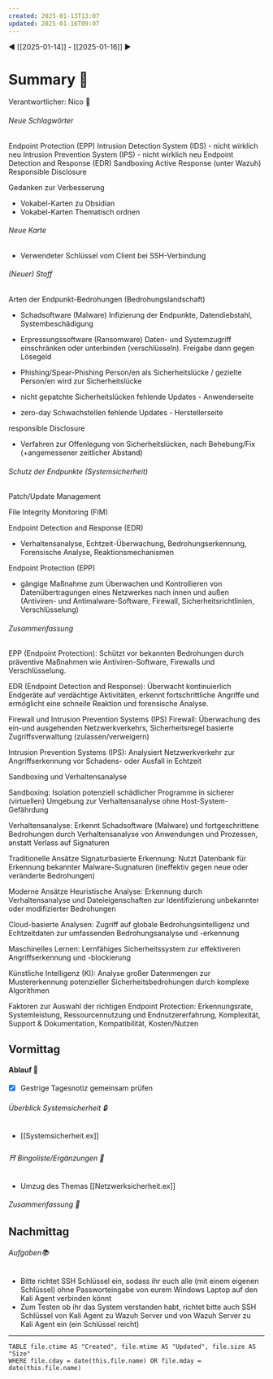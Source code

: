 ```yaml
---
created: 2025-01-13T13:07
updated: 2025-01-16T09:07
---
```

◀ [[2025-01-14]] - [[2025-01-16]] ▶
# Summary 🐬

Verantwortlicher: Nico 🎉
###### Neue Schlagwörter
Endpoint Protection (EPP)
	Intrusion Detection System (IDS) - nicht wirklich neu 
	Intrusion Prevention System (IPS) - nicht wirklich neu
	Endpoint Detection and Response (EDR)
Sandboxing
Active Response (unter Wazuh)
Responsible Disclosure

Gedanken zur Verbesserung
- Vokabel-Karten zu Obsidian
- Vokabel-Karten Thematisch ordnen

###### Neue Karte
- Verwendeter Schlüssel vom Client bei SSH-Verbindung

###### (Neuer) Stoff
Arten der Endpunkt-Bedrohungen (Bedrohungslandschaft)

- Schadsoftware (Malware)
	Infizierung der Endpunkte, Datendiebstahl, Systembeschädigung

- Erpressungssoftware (Ransomware)
	Daten- und Systemzugriff einschränken oder unterbinden (verschlüsseln). Freigabe dann gegen Lösegeld

- Phishing/Spear-Phishing
	Person/en als Sicherheitslücke / gezielte Person/en wird zur Sicherheitslücke

- nicht gepatchte Sicherheitslücken 
	fehlende Updates - Anwenderseite

- zero-day Schwachstellen 
	fehlende Updates - Herstellerseite

responsible Disclosure
- Verfahren zur Offenlegung von Sicherheitslücken, nach Behebung/Fix (+angemessener zeitlicher Abstand)


###### Schutz der Endpunkte (Systemsicherheit)

Patch/Update Management

File Integrity Monitoring (FIM)

Endpoint Detection and Response (EDR)
- Verhaltensanalyse, Echtzeit-Überwachung, Bedrohungserkennung, Forensische Analyse, Reaktionsmechanismen

Endpoint Protection (EPP)
- gängige Maßnahme zum Überwachen und Kontrollieren von Datenübertragungen eines Netzwerkes nach innen und außen (Antiviren- und Antimalware-Software, Firewall, Sicherheitsrichtlinien, Verschlüsselung)

###### Zusammenfassung

EPP (Endpoint Protection): 
Schützt vor bekannten Bedrohungen durch präventive Maßnahmen wie Antiviren-Software, Firewalls und Verschlüsselung.

EDR (Endpoint Detection and Response): 
Überwacht kontinuierlich Endgeräte auf verdächtige Aktivitäten, erkennt fortschrittliche Angriffe und ermöglicht eine schnelle Reaktion und forensische Analyse.

Firewall und Intrusion Prevention Systems (IPS)
Firewall:
Überwachung des ein-und ausgehenden Netzwerkverkehrs, Sicherheitsregel basierte Zugriffsverwaltung (zulassen/verweigern)

Intrusion Prevention Systems (IPS):
Analysiert Netzwerkverkehr zur Angriffserkennung vor Schadens- oder Ausfall in Echtzeit

Sandboxing und Verhaltensanalyse

Sandboxing:
Isolation potenziell schädlicher Programme in sicherer (virtuellen) Umgebung zur Verhaltensanalyse ohne Host-System-Gefährdung

Verhaltensanalyse:
Erkennt Schadsoftware (Malware) und fortgeschrittene Bedrohungen durch Verhaltensanalyse von Anwendungen und Prozessen, anstatt Verlass auf Signaturen

Traditionelle Ansätze
Signaturbasierte Erkennung:
Nutzt Datenbank für Erkennung bekannter Malware-Sugnaturen (ineffektiv gegen neue oder veränderte Bedrohungen)

Moderne Ansätze
Heuristische Analyse:
Erkennung durch Verhaltensanalyse und Dateieigenschaften zur Identifizierung unbekannter oder modifizierter Bedrohungen

Cloud-basierte Analysen:
Zugriff auf globale Bedrohungsintelligenz und Echtzeitdaten zur umfassenden Bedrohungsanalyse und -erkennung

Maschinelles Lernen:
Lernfähiges Sicherheitssystem zur effektiveren Angriffserkennung und -blockierung

Künstliche Intelligenz (KI):
Analyse großer Datenmengen zur Mustererkennung potenzieller Sicherheitsbedrohungen durch komplexe Algorithmen

Faktoren zur Auswahl der richtigen Endpoint Protection:
Erkennungsrate, Systemleistung, Ressourcennutzung und Endnutzererfahrung, Komplexität, Support & Dokumentation, Kompatibilität, Kosten/Nutzen
## Vormittag
#### Ablauf 🧭
* [x] Gestrige Tagesnotiz gemeinsam prüfen
###### Überblick Systemsicherheit 🔒
* [[Systemsicherheit.ex]]
###### ⛩ Bingoliste/Ergänzungen 🐾
* Umzug des Themas [[Netzwerksicherheit.ex]]
###### Zusammenfassung 🐬

## Nachmittag
###### Aufgaben📚
* Bitte richtet SSH Schlüssel ein, sodass ihr euch alle (mit einem eigenen Schlüssel) ohne Passworteingabe von eurem Windows Laptop auf den Kali Agent verbinden könnt
* Zum Testen ob ihr das System verstanden habt, richtet bitte auch SSH Schlüssel von Kali Agent zu Wazuh Server und von Wazuh Server zu Kali Agent ein (ein Schlüssel reicht)

---
```dataview
TABLE file.ctime AS "Created", file.mtime AS "Updated", file.size AS "Size" 
WHERE file.cday = date(this.file.name) OR file.mday = date(this.file.name) 
```
